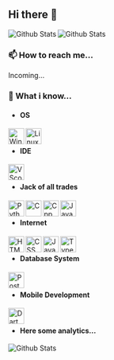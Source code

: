 ## Hi there 👋

<tr>
  <td>
    <img align="left" src="https://github-readme-streak-stats.herokuapp.com/?user=Macedo-J247&theme=graywhite&hide_border=false" alt="Github Stats"/>
  </td>
  <td>
    <img align="left" src="https://github-readme-stats.vercel.app/api?username=Macedo-J247&theme=graywhite&show_icons=true&hide_border=false&count_private=true" alt="Github Stats"/>
  </td>
</tr>
<br>

### 📫 How to reach me... <br>
Incoming...
<br>

### 💬 What i know... <br>
* #### OS
<tr>
  <td>
    <img align="left" height="32" src="https://github.com/user-attachments/assets/5c7e45b9-4cd4-4cbe-801a-ceacea41eec6" alt="Windows"/>
  </td>
  <td>
    <img align="left" height="32" src="https://github.com/user-attachments/assets/fedba522-687f-46a9-8555-c0a6a85ed2e2" alt="Linux"/>
  </td>
</tr>
<br>

* #### IDE
<tr>
  <td>
    <img align="left" height="32" src="https://github.com/user-attachments/assets/6c029e78-4ec4-4ce8-a218-777bcc03fdbd" alt="VScode"/>
  </td>
</tr>
<br>

* #### Jack of all trades
<tr>
  <td>
    <img align="left" height="32" src="https://github.com/user-attachments/assets/0de4c604-a652-49bb-8703-ef07bbd8d820" alt="Python"/>
  </td>
  <td>
    <img align="left" height="32" src="https://github.com/user-attachments/assets/a1d42dab-2f13-47fe-b409-8dfd0988c81e" alt="C"/>
  </td>
  <td>
    <img align="left" height="32" src="https://github.com/user-attachments/assets/1e14f1f4-97d6-40cf-8105-0a69cf6bd464" alt="Cpp"/>
  </td>
  <td>
    <img align="left" height="32" src="https://github.com/user-attachments/assets/c4c9fcf5-d58a-4785-bc95-980b547ace80" alt="Java"/>
  </td>
</tr>
<br>

* #### Internet
<tr>
  <td>
    <img align="left" height="32" src="https://github.com/user-attachments/assets/85478fc0-0014-43b0-8254-2d5b89c11d80" alt="HTML5"/>
  </td>
  <td>
    <img align="left" height="32" src="https://github.com/user-attachments/assets/67f742b7-4da5-410f-b5f0-e4087b528748" alt="CSS"/>
  </td>
  <td>
    <img align="left" height="32" src="https://github.com/user-attachments/assets/98e0b7ee-cd4c-49de-a834-da6899dbbafa" alt="Javascript"/>
  </td>
  <td>
    <img align="left" height="32" src="https://github.com/user-attachments/assets/11d37339-6488-4896-aba5-c6279b769b98" alt="Typescript"/>
  </td>
</tr>
<br>

* #### Database System
<tr>
  <td>
    <img align="left" height="32" src="https://github.com/user-attachments/assets/611fe89a-8203-4852-8b18-385e88329add" alt="PostegreSQL"/>
  </td>
</tr>
<br>

* #### Mobile Development
<tr>
  <td>
    <img align="left" height="32" src="https://github.com/user-attachments/assets/a5925c98-4861-4833-bbe0-0826e699f470" alt="Dart"/>
  </td>
</tr>
<br>

* #### Here some analytics...
<tr>
  <td>
    <img align="center" src="https://github-readme-stats.vercel.app/api/top-langs/?username=Macedo-J247&theme=graywhite&show_icons=true&hide_border=false&layout=compact" alt="Github Stats"/>
  </td>
</tr>

<!--
**Macedo-J247/Macedo-J247** is a ✨ _special_ ✨ repository because its `README.md` (this file) appears on your GitHub profile.

Here are some ideas to get you started:

- 🔭 I’m currently working on ...
- 🌱 I’m currently learning ...
- 👯 I’m looking to collaborate on ...
- 🤔 I’m looking for help with ...
- 💬 Ask me about ...
- 📫 How to reach me: ...
- 😄 Pronouns: ...
- ⚡ Fun fact: ...
-->
